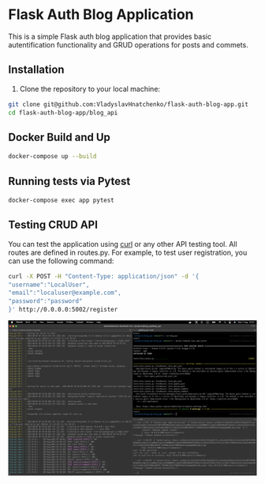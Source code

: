 # Flask Auth Blog Application

This is a simple Flask auth blog application that provides basic autentification functionality and GRUD operations for posts and commets.

## Installation

1. Clone the repository to your local machine:

```bash
git clone git@github.com:VladyslavHnatchenko/flask-auth-blog-app.git
cd flask-auth-blog-app/blog_api
```

## Docker Build and Up

```bash
docker-compose up --build
```

## Running tests via Pytest 

```bash
docker-compose exec app pytest
```

## Testing CRUD API
You can test the application using [curl](https://curl.se/) or any other API testing tool. All routes are defined in routes.py.
For example, to test user registration, you can use the following command:

```bash
curl -X POST -H "Content-Type: application/json" -d '{
"username":"LocalUser",
"email":"localuser@example.com",
"password":"password"
}' http://0.0.0.0:5002/register
```
![docker_testing.jpg](blog_api/docs/docker_testing.jpg)
